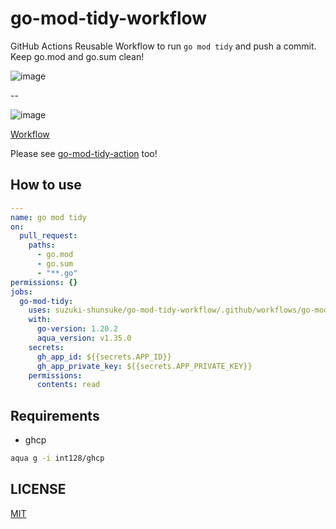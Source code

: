 # go-mod-tidy-workflow

GitHub Actions Reusable Workflow to run `go mod tidy` and push a commit. Keep go.mod and go.sum clean!

![image](https://user-images.githubusercontent.com/13323303/223891482-2495d7c5-6d92-483d-82cc-9275038c9b7e.png)

--

![image](https://user-images.githubusercontent.com/13323303/223891658-0594823a-8a26-4bc5-b3ea-3a804d6923b1.png)

[Workflow](.github/workflows/go-mod-tidy.yaml)

Please see [go-mod-tidy-action](https://github.com/suzuki-shunsuke/go-mod-tidy-action) too!

## How to use

```yaml
---
name: go mod tidy
on:
  pull_request:
    paths:
      - go.mod
      - go.sum
      - "**.go"
permissions: {}
jobs:
  go-mod-tidy:
    uses: suzuki-shunsuke/go-mod-tidy-workflow/.github/workflows/go-mod-tidy.yaml@8facac38f5b2008648c14e31c632c3a709439b9c # v0.1.1
    with:
      go-version: 1.20.2
      aqua_version: v1.35.0
    secrets:
      gh_app_id: ${{secrets.APP_ID}}
      gh_app_private_key: ${{secrets.APP_PRIVATE_KEY}}
    permissions:
      contents: read
```

## Requirements

- ghcp

```sh
aqua g -i int128/ghcp
```

## LICENSE

[MIT](LICENSE)
